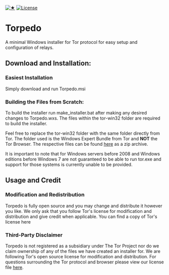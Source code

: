 [![★](https://img.shields.io/github/stars/sammygrey/Torpedo?label=❤)](https://github.com/sammygrey/Torpedo/stargazers)
[![License](https://img.shields.io/github/license/sammygrey/Torpedo.svg)](https://github.com/sammygrey/Torpedo/LICENSE)

# Torpedo

A minimal Windows installer for Tor protocol for easy setup and configuration of relays.

## Download and Installation:

### Easiest Installation

Simply download and run Torpedo.msi

### Building the Files from Scratch:

To build the installer run make_installer.bat after making any desired changes to Torpedo.wxs. The files within the tor-win32 folder are required to build the installer.

Feel free to replace the tor-win32 folder with the same folder directly from Tor. The folder used is the Windows Expert Bundle from Tor and **NOT** the Tor Browser. The respective files can be found [here](https://www.torproject.org/download/tor/) as a zip archive.

It is important to note that for Windows servers before 2008 and Windows editions before Windows 7 are not guaranteed to be able to run tor.exe and support for those systems is currently unable to be provided.

## Usage and Credit

### Modification and Redistribution

Torpedo is fully open source and you may change and distribute it however you like. We only ask that you follow Tor's license for modification and distribution and give credit when applicable. You can find a copy of Tor's license here

### Third-Party Disclaimer

Torpedo is not registered as a subsidiary under The Tor Project nor do we claim ownership of any of the files we have created an installer for. We are following Tor's open source license for modification and distribution. For questions surrounding the Tor protocol and browser please view our license file [here](https://github.com/sammygrey/Torpedo/blob/main/LICENSE).
